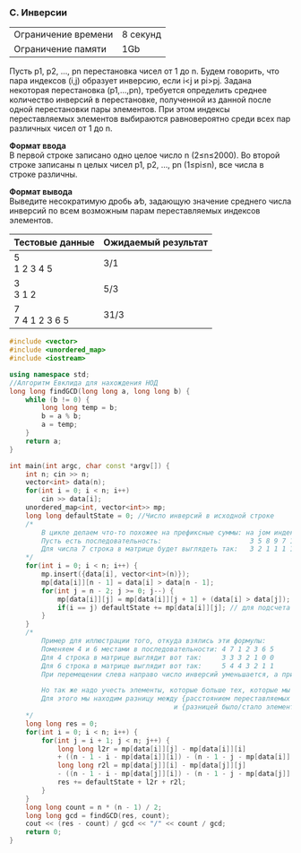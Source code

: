 ### C. Инверсии

|||
|-------------|---------------|
| Ограничение времени | 8 секунд |
| Ограничение памяти  | 1Gb      |  

Пусть p1, p2, …, pn перестановка чисел от 1 до n. Будем говорить, что пара индексов (i,j) образует инверсию, если i<j и pi>pj.
Задана некоторая перестановка (p1,…,pn), требуется определить среднее количество инверсий в перестановке, полученной из данной после одной перестановки пары элементов. При этом индексы переставляемых элементов выбираются равновероятно среди всех пар различных чисел от 1 до n.

**Формат ввода**  
В первой строке записано одно целое число n (2≤n≤2000).
Во второй строке записаны n целых чисел p1, p2, …, pn (1≤pi≤n), все числа в строке различны.

**Формат вывода**  
Выведите несократимую дробь a∕b, задающую значение среднего числа инверсий по всем возможным парам переставляемых индексов элементов.

|Тестовые данные|Ожидаемый результат|
|-------------|---------------|
| 5 <br> 1 2 3 4 5</br> | 3/1 |
| 3<br>3 1 2</br>  | 5/3      |  
| 7<br>7 4 1 2 3 6 5</br>  | 31/3      |  

```c++
#include <vector>
#include <unordered_map>
#include <iostream>

using namespace std;
//Алгоритм Евклида для нахождения НОД
long long findGCD(long long a, long long b) {
    while (b != 0) {
        long long temp = b;
        b = a % b;
        a = temp;
    }
    return a;
}

int main(int argc, char const *argv[]) {
    int n; cin >> n;
    vector<int> data(n);
    for(int i = 0; i < n; i++) 
        cin >> data[i];
    unordered_map<int, vector<int>> mp;
    long long defaultState = 0; //Число инверсий в исходной строке
    /*
        В цикле делаем что-то похожее на префиксные суммы: на jом индексе считаем число элементов, которых больше iый.
        Пусть есть последовательность:                      3 5 8 9 7 1
        Для числа 7 строка в матрице будет выглядеть так:   3 2 1 1 1 1
    */
    for(int i = 0; i < n; i++) { 
        mp.insert({data[i], vector<int>(n)});
        mp[data[i]][n - 1] = data[i] > data[n - 1];
        for(int j = n - 2; j >= 0; j--) {
            mp[data[i]][j] = mp[data[i]][j + 1] + (data[i] > data[j]);
            if(i == j) defaultState += mp[data[i]][j]; // для подсчета инверсий нас не интересуют числа слева
        }
    }
    /*
        Пример для иллюстрации того, откуда взялись эти формулы:
        Поменяем 4 и 6 местами в последовательности: 4 7 1 2 3 6 5
        Для 4 строка в матрице выглядит вот так:     3 3 3 2 1 0 0
        Для 6 строка в матрице выглядит вот так:     5 4 4 3 2 1 1
        При перемещении слева направо число инверсий уменьшается, а при перемещении справа налево - увеличивается;

        Но так же надо учесть элементы, которые больше тех, которые мы меняем местами:
        Для этого мы находим разницу между {расстоянием переставляемых элементов} 
                                         и {разницей было/стало элементов меньше данного, т е первая половина формулы};
    */
    long long res = 0;
    for(int i = 0; i < n; i++) {
        for(int j = i + 1; j < n; j++) {
            long long l2r = mp[data[i]][j] - mp[data[i]][i] 
            + ((n - 1 - i - mp[data[i]][i]) - (n - 1 - j - mp[data[i]][j]));
            long long r2l = mp[data[j]][i] - mp[data[j]][j] 
            - ((n - 1 - i - mp[data[j]][i]) - (n - 1 - j - mp[data[j]][j]));
            res += defaultState + l2r + r2l;
        }
    }
    long long count = n * (n - 1) / 2;
    long long gcd = findGCD(res, count); 
    cout << (res - count) / gcd << "/" << count / gcd;
    return 0;
}
```
